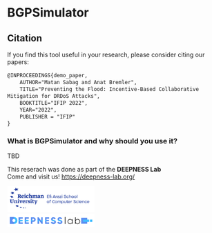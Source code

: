 # BGPSimulator

## Citation

If you find this tool useful in your research, please consider citing our papers:

```
@INPROCEEDINGS{demo_paper,
    AUTHOR="Matan Sabag and Anat Bremler",
    TITLE="Preventing the Flood: Incentive-Based Collaborative Mitigation for DRDoS Attacks",
    BOOKTITLE="IFIP 2022",
    YEAR="2022",
    PUBLISHER = "IFIP"
} 
```


### What is BGPSimulator and why should you use it?

TBD

This reserach was done as part of the <strong>DEEPNESS Lab</strong>
<br>Come and visit us! https://deepness-lab.org/

<img src="images/RGB_Efi_Arazi_School_Of_Computer_Science_EN (2).jpg" width="40%" height="40%" style="object-fit:scale-down;">
<br><img src="images/deepness_lab.PNG" width="40%" height="40%" style="object-fit:scale-down;">

